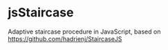 # jsStaircase
Adaptive staircase procedure in JavaScript, based on https://github.com/hadrienj/StaircaseJS
